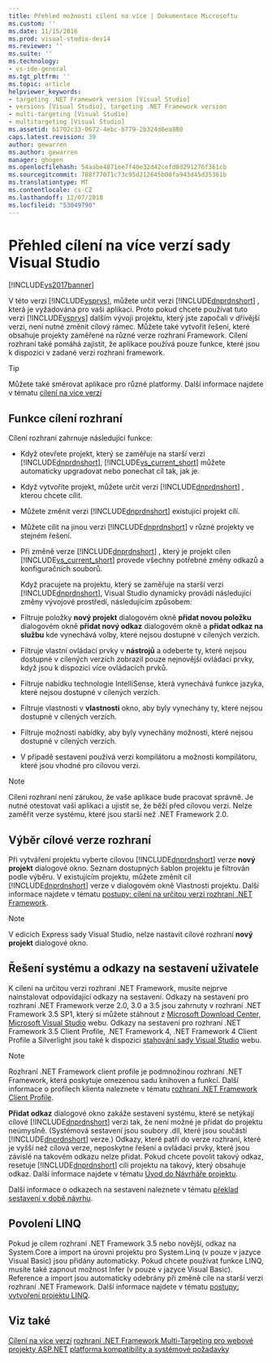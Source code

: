 ```yaml
---
title: Přehled možností cílení na více | Dokumentace Microsoftu
ms.custom: ''
ms.date: 11/15/2016
ms.prod: visual-studio-dev14
ms.reviewer: ''
ms.suite: ''
ms.technology:
- vs-ide-general
ms.tgt_pltfrm: ''
ms.topic: article
helpviewer_keywords:
- targeting .NET Framework version [Visual Studio]
- versions [Visual Studio], targeting .NET Framework version
- multi-targeting [Visual Studio]
- multitargeting [Visual Studio]
ms.assetid: b1702c33-0672-4ebc-b779-2b324d6ea880
caps.latest.revision: 39
author: gewarren
ms.author: gewarren
manager: ghogen
ms.openlocfilehash: 54aabe4871ee7f40e32d42cefd8d291276f361cb
ms.sourcegitcommit: 708f77071c73c95d212645b00fa943d45d35361b
ms.translationtype: MT
ms.contentlocale: cs-CZ
ms.lasthandoff: 12/07/2018
ms.locfileid: "53049790"
---
```

# <a name="visual-studio-multi-targeting-overview"></a>Přehled cílení na více verzí sady Visual Studio
[!INCLUDE[vs2017banner](../includes/vs2017banner.md)]

V této verzi [!INCLUDE[vsprvs](../includes/vsprvs-md.md)], můžete určit verzi [!INCLUDE[dnprdnshort](../includes/dnprdnshort-md.md)] , která je vyžadována pro vaši aplikaci. Proto pokud chcete používat tuto verzi [!INCLUDE[vsprvs](../includes/vsprvs-md.md)] dalším vývoji projektu, který jste započali v dřívější verzi, není nutné změnit cílový rámec. Můžete také vytvořit řešení, které obsahuje projekty zaměřené na různé verze rozhraní Framework. Cílení rozhraní také pomáhá zajistit, že aplikace používá pouze funkce, které jsou k dispozici v zadané verzi rozhraní framework.

> [!TIP]
>  Můžete také směrovat aplikace pro různé platformy. Další informace najdete v tématu [cílení na více verzí](../msbuild/msbuild-multitargeting-overview.md)

## <a name="framework-targeting-features"></a>Funkce cílení rozhraní
 Cílení rozhraní zahrnuje následující funkce:

- Když otevřete projekt, který se zaměřuje na starší verzi [!INCLUDE[dnprdnshort](../includes/dnprdnshort-md.md)], [!INCLUDE[vs_current_short](../includes/vs-current-short-md.md)] můžete automaticky upgradovat nebo ponechat cíl tak, jak je.

- Když vytvoříte projekt, můžete určit verzi [!INCLUDE[dnprdnshort](../includes/dnprdnshort-md.md)] , kterou chcete cílit.

- Můžete změnit verzi [!INCLUDE[dnprdnshort](../includes/dnprdnshort-md.md)] existující projekt cílí.

- Můžete cílit na jinou verzi [!INCLUDE[dnprdnshort](../includes/dnprdnshort-md.md)] v různé projekty ve stejném řešení.

- Při změně verze [!INCLUDE[dnprdnshort](../includes/dnprdnshort-md.md)] , který je projekt cílen [!INCLUDE[vs_current_short](../includes/vs-current-short-md.md)] provede všechny potřebné změny odkazů a konfiguračních souborů.

  Když pracujete na projektu, který se zaměřuje na starší verzi [!INCLUDE[dnprdnshort](../includes/dnprdnshort-md.md)], Visual Studio dynamicky provádí následující změny vývojové prostředí, následujícím způsobem:

- Filtruje položky **nový projekt** dialogovém okně **přidat novou položku** dialogovém okně **přidat nový odkaz** dialogovém okně a **přidat odkaz na službu** kde vynechává volby, které nejsou dostupné v cílených verzích.

- Filtruje vlastní ovládací prvky v **nástrojů** a odeberte ty, které nejsou dostupné v cílených verzích zobrazil pouze nejnovější ovládací prvky, když jsou k dispozici více ovládacích prvků.

- Filtruje nabídku technologie IntelliSense, která vynechává funkce jazyka, které nejsou dostupné v cílených verzích.

- Filtruje vlastnosti v **vlastnosti** okno, aby byly vynechány ty, které nejsou dostupné v cílených verzích.

- Filtruje možnosti nabídky, aby byly vynechány možnosti, které nejsou dostupné v cílených verzích.

- V případě sestavení používá verzi kompilátoru a možnosti kompilátoru, které jsou vhodné pro cílovou verzi.

> [!NOTE]
>  Cílení rozhraní není zárukou, že vaše aplikace bude pracovat správně. Je nutné otestovat vaši aplikaci a ujistit se, že běží před cílovou verzi. Nelze zaměřit verze systému, které jsou starší než .NET Framework 2.0.

## <a name="selecting-a-target-framework-version"></a>Výběr cílové verze rozhraní
 Při vytváření projektu vyberte cílovou [!INCLUDE[dnprdnshort](../includes/dnprdnshort-md.md)] verze **nový projekt** dialogové okno. Seznam dostupných šablon projektu je filtrován podle výběru. V existujícím projektu, můžete změnit cíl [!INCLUDE[dnprdnshort](../includes/dnprdnshort-md.md)] verze v dialogovém okně Vlastnosti projektu. Další informace najdete v tématu [postupy: cílení na určitou verzi rozhraní .NET Framework](../ide/how-to-target-a-version-of-the-dotnet-framework.md).

> [!NOTE]
>  V edicích Express sady Visual Studio, nelze nastavit cílové rozhraní **nový projekt** dialogové okno.

## <a name="resolving-system-and-user-assembly-references"></a>Řešení systému a odkazy na sestavení uživatele
 K cílení na určitou verzi rozhraní .NET Framework, musíte nejprve nainstalovat odpovídající odkazy na sestavení. Odkazy na sestavení pro rozhraní .NET Framework verze 2.0, 3.0 a 3.5 jsou zahrnuty v rozhraní .NET Framework 3.5 SP1, který si můžete stáhnout z [Microsoft Download Center, Microsoft Visual Studio](http://go.microsoft.com/fwlink/?LinkId=227602) webu. Odkazy na sestavení pro rozhraní .NET Framework 3.5 Client Profile, .NET Framework 4, .NET Framework 4 Client Profile a Silverlight jsou také k dispozici [stahování sady Visual Studio](http://go.microsoft.com/fwlink/?LinkId=179687) webu.

> [!NOTE]
>  Rozhraní .NET Framework client profile je podmnožinou rozhraní .NET Framework, která poskytuje omezenou sadu knihoven a funkcí. Další informace o profilech klienta naleznete v tématu [rozhraní .NET Framework Client Profile](http://msdn.microsoft.com/library/f0219919-1f02-4588-8704-327a62fd91f1).

 **Přidat odkaz** dialogové okno zakáže sestavení systému, které se netýkají cílové [!INCLUDE[dnprdnshort](../includes/dnprdnshort-md.md)] verzi tak, že není možné je přidat do projektu neúmyslně. (Systémová sestavení jsou soubory .dll, které jsou součástí [!INCLUDE[dnprdnshort](../includes/dnprdnshort-md.md)] verze.) Odkazy, které patří do verze rozhraní, které je vyšší než cílová verze, neposkytne řešení a ovládací prvky, které jsou závislé na takovém odkazu nelze přidat. Pokud chcete povolit takový odkaz, resetuje [!INCLUDE[dnprdnshort](../includes/dnprdnshort-md.md)] cíli projektu na takový, který obsahuje odkaz.  Další informace najdete v tématu [Úvod do Návrháře projektu](http://msdn.microsoft.com/en-us/898dd854-c98d-430c-ba1b-a913ce3c73d7).

 Další informace o odkazech na sestavení naleznete v tématu [překlad sestavení v době návrhu](../msbuild/resolving-assemblies-at-design-time.md).

## <a name="enabling-linq"></a>Povolení LINQ
 Pokud je cílem rozhraní .NET Framework 3.5 nebo novější, odkaz na System.Core a import na úrovni projektu pro System.Linq (v pouze v jazyce Visual Basic) jsou přidány automaticky. Pokud chcete používat funkce LINQ, musíte také zapnout možnost Infer (v pouze v jazyce Visual Basic). Reference a import jsou automaticky odebrány při změně cíle na starší verzi rozhraní .NET Framework. Další informace najdete v tématu [postupy: vytvoření projektu LINQ](http://msdn.microsoft.com/library/a929e653-09a3-44be-881f-68ca33f192b2).

## <a name="see-also"></a>Viz také
 [Cílení na více verzí](../msbuild/msbuild-multitargeting-overview.md) [rozhraní .NET Framework Multi-Targeting pro webové projekty ASP.NET](http://msdn.microsoft.com/library/8b8145a9-62f6-4fc4-8a83-47b0487cbe76) [platforma kompatibility a systémové požadavky](http://www.microsoft.com/visualstudio/eng/products/compatibility)

